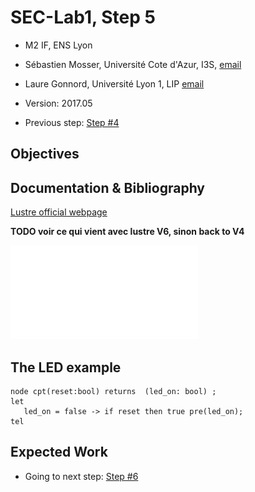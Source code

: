 # SEC-Lab1, Step 5

  * M2 IF, ENS Lyon
  * Sébastien Mosser, Université Cote d'Azur, I3S, [email](mailto:mosser@i3s.unice.fr)
  * Laure Gonnord, Université Lyon 1, LIP [email](mailto:laure.gonnord@ens-lyon.fr)
  * Version: 2017.05

  * Previous step: [Step #4](https://github.com/mosser/sec-labs/blob/master/lab_1/step_4.md)


## Objectives



## Documentation & Bibliography

[Lustre official webpage](http://www-verimag.imag.fr/Lustre-V6.html?lang=fr)

**TODO voir ce qui vient avec lustre V6, sinon back to V4**

![Lustre compilation flow](figs/compilChainLustre.pdf)

## The LED example
```
node cpt(reset:bool) returns  (led_on: bool) ;
let
   led_on = false -> if reset then true pre(led_on);
tel
```

## Expected Work


  * Going to next step: [Step #6](https://github.com/mosser/sec-labs/blob/master/lab_1/step_6.md)
